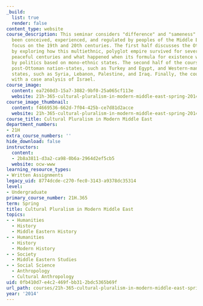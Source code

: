 ```yaml
---
_build:
  list: true
  render: false
content_type: website
course_description: This seminar considers "difference" and "sameness" as they have
  been conceived, experienced, and regulated by peoples of the Middle East, with a
  focus on the 19th and 20th centuries. The first half discusses the Ottoman Empire
  by exploring how this multiethnic, polyglot empire survived for several relatively
  peaceful centuries and what happened when its formula for existence was challenged
  by politics based on mono-ethnic states. The second half of the course focuses on
  post-Ottoman nation-states, such as Turkey and Egypt, and Western-mandated Arab
  states, such as Syria, Lebanon, Palestine, and Iraq. Finally, the course concludes
  with a case analysis of Israel.
course_image:
  content: ea7260d3-15a7-3882-9bf0-25a065cf113e
  website: 21h-365-cultural-pluralism-in-modern-middle-east-spring-2014
course_image_thumbnail:
  content: f4669536-662d-7f04-425b-ce7d81d2acce
  website: 21h-365-cultural-pluralism-in-modern-middle-east-spring-2014
course_title: Cultural Pluralism in Modern Middle East
department_numbers:
- 21H
extra_course_numbers: ''
hide_download: false
instructors:
  content:
  - 2b8a3811-d3a2-ca98-0b6a-2964d2ef5cb5
  website: ocw-www
learning_resource_types:
- Written Assignments
legacy_uid: 8774dcde-c270-fec0-3143-a9378dc35314
level:
- Undergraduate
primary_course_number: 21H.365
term: Spring
title: Cultural Pluralism in Modern Middle East
topics:
- - Humanities
  - History
  - Middle Eastern History
- - Humanities
  - History
  - Modern History
- - Society
  - Middle Eastern Studies
- - Social Science
  - Anthropology
  - Cultural Anthropology
uid: 0fb410d7-e4c2-469f-bb31-2bdc5365b69f
url_path: courses/21h-365-cultural-pluralism-in-modern-middle-east-spring-2014
year: '2014'
---
```

